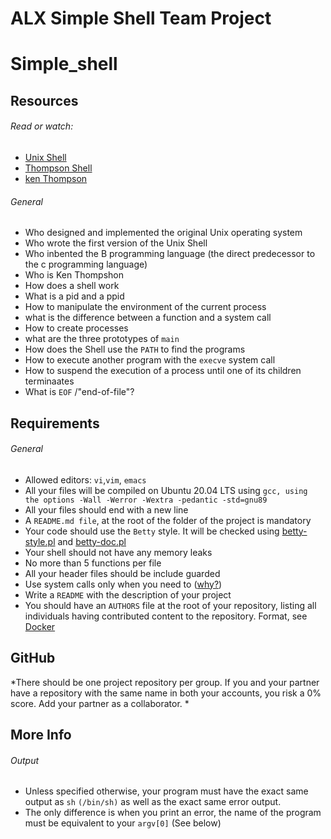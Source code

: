 # ALX Simple Shell Team Project
# Simple_shell
## Resources

###### Read or watch:
- [Unix Shell](https://en.wikipedia.org/wiki/Unix_shell) 
- [Thompson Shell](https://en.wikipedia.org/wiki/Thompson_shell)
- [ken Thompson](https://en.wikipedia.org/wiki/Ken_Thompson)

###### General

- Who designed and implemented the original Unix operating system
- Who wrote the first version of the Unix Shell
- Who inbented the B programming language (the direct predecessor to the c programming language)
- Who is Ken Thompshon
- How does a shell work
- What is a pid and a ppid
- How to manipulate the environment of the current process
- what is the difference between a function and a system call
- How to create processes
- what are the three prototypes of `main`
- How does the Shell use the `PATH` to find the programs
- How to execute another program with the `execve` system call
- How to suspend the execution of a process until one of its children terminaates 
- What is `EOF` /"end-of-file"?

## Requirements

###### General

- Allowed editors: `vi`,`vim`, `emacs`
- All your files will be compiled on Ubuntu 20.04 LTS using `gcc, using the options -Wall -Werror -Wextra -pedantic -std=gnu89`
- All your files should end with a new line
- A `README.md file`, at the root of the folder of the project is mandatory
- Your code should use the `Betty` style. It will be checked using [betty-style.pl](https://github.com/holbertonschool/Betty/blob/master/betty-style.pl) and [betty-doc.pl](https://github.com/holbertonschool/Betty/blob/master/betty-doc.pl)
- Your shell should not have any memory leaks
- No more than 5 functions per file
- All your header files should be include guarded
- Use system calls only when you need to ([why?](https://www.quora.com/Why-are-system-calls-expensive-in-operating-systems))
- Write a `README` with the description of your project
- You should have an `AUTHORS` file at the root of your repository, listing all individuals having contributed content to the repository. Format, see [Docker](https://github.com/moby/moby/blob/master/AUTHORS)

## GitHub
*There should be one project repository per group. If you and your partner have a repository with the same name in both your accounts, you risk a 0% score. Add your partner as a collaborator. *

## More Info
###### Output

- Unless specified otherwise, your program must have the exact same output as `sh` `(/bin/sh)` as well as the exact same error output.
- The only difference is when you print an error, the name of the program must be equivalent to your `argv[0]` (See below)
